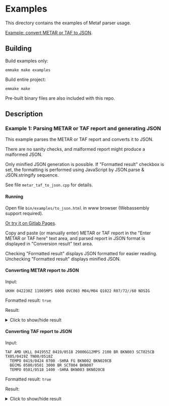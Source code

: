# Examples

This directory contains the examples of Metaf parser usage.

[Example: convert METAR or TAF to JSON](https://nnaumenko.gitlab.io/metaf/examples/to_json.html).

## Building

Build examples only:

    emmake make examples

Build entire project:

    emmake make

Pre-built binary files are also included with this repo.

## Description

### Example 1: Parsing METAR or TAF report and generating JSON

This example parses the METAR or TAF report and converts it to JSON.

There are no sanity checks, and malformed report might produce a malformed JSON.

Only minified JSON generation is possible. If "Formatted result" checkbox is set, the formatting is performed using JavaScript by JSON.parse & JSON.stringify sequence.

See file `metar_taf_to_json.cpp` for details.

#### Running

Open file `bin/examples/to_json.html` in www browser (Webassembly support required).

[Or try it on Gitlab Pages](https://nnaumenko.gitlab.io/metaf/examples/to_json.html).

Copy and paste (or manually enter) METAR or TAF report in the "Enter METAR or TAF here" text area, and parsed report in JSON format is displayed in "Conversion result" text area. 

Checking "Formatted result" displays JSON formatted for easier reading. Unchecking "Formatted result" displays minified JSON.

#### Converting METAR report to JSON

Input: 

    UKHH 042230Z 11005MPS 6000 OVC003 M04/M04 Q1022 R07/72//60 NOSIG

Formatted result: `true`

Result: 
<details>
    <summary>Click to show/hide result</summary>
    <pre>
        <code>
{
  "kind": "metaf",
  "report": {
    "type": "METAR",
    "partial": false,
    "icaoLocation": "UKHH",
    "reportReleaseDay": 4,
    "reportReleaseTime": "22:30",
    "wind": {
      "direction": 110,
      "cardinalDirection": "east",
      "speed": 5,
      "speedUnit": "m/s"
    },
    "visibility": [
      {
        "visibility": 6000,
        "visibilityUnit": "meters"
      }
    ],
    "cloudLayers": [
      {
        "amount": "overcast",
        "convectiveType": null,
        "baseHeight": 300,
        "heightUnit": "feet"
      }
    ],
    "airTemperature": -4,
    "airTemperatureFreezing": true,
    "airTemperatureUnit": "centigrade",
    "dewPoint": -4,
    "dewPointUnit": "centigrade",
    "atmosphericPressure": 1022,
    "atmosphericPressureUnit": "hPa",
    "runwayState": [
      {
        "runway": "07",
        "deposits": "ice",
        "contaminationExtent": "11% to 25%",
        "surfaceFriction": {
          "coefficient": 0.6
        }
      }
    ],
    "trends": [
      {
        "trend": "no significant changes"
      }
    ]
  }
}
        </code>
    </pre>
</details>

#### Converting TAF report to JSON

Input: 

    TAF AMD UKLL 041955Z 0419/0518 29006G12MPS 2100 BR BKN003 SCT025CB TX05/0419Z TN00/0518Z
      TEMPO 0419/0424 0700 -SHRA FG BKN002 BKN020CB
      BECMG 0500/0501 3000 BR SCT004 BKN007
      TEMPO 0501/0518 1400 -SHRA BKN003 BKN020CB

Formatted result: `true`

Result:
<details>
    <summary>Click to show/hide result</summary>
    <pre>
        <code>
{
  "kind": "metaf",
  "report": {
    "type": "TAF",
    "partial": false,
    "amendedReport": true,
    "icaoLocation": "UKLL",
    "reportReleaseDay": 4,
    "reportReleaseTime": "19:55",
    "applicableFromDay": 4,
    "applicableFromTime": "19:00",
    "applicableUntilDay": 5,
    "applicableUntilTime": "18:00",
    "wind": {
      "direction": 290,
      "cardinalDirection": "west",
      "speed": 6,
      "gustSpeed": 6,
      "speedUnit": "m/s"
    },
    "visibility": [
      {
        "visibility": 2100,
        "visibilityUnit": "meters"
      }
    ],
    "weather": [
      {
        "weather": "current",
        "proximity": "on site",
        "weatherPhenomena": [
          "mist"
        ]
      }
    ],
    "cloudLayers": [
      {
        "amount": "broken",
        "convectiveType": null,
        "baseHeight": 300,
        "heightUnit": "feet"
      },
      {
        "amount": "scattered",
        "convectiveType": "cumulonimbus",
        "baseHeight": 2500,
        "heightUnit": "feet"
      }
    ],
    "maximumTemperature": {
      "temperatureValue": 5,
      "freezing": false,
      "temperatureUnit": "centigrade",
      "expectedOnDay": 4,
      "expectedOnTime": "19:00"
    },
    "minimumTemperature": {
      "temperatureValue": 0,
      "freezing": false,
      "temperatureDetailed": ">0",
      "temperatureUnit": "centigrade",
      "expectedOnDay": 5,
      "expectedOnTime": "18:00"
    },
    "trends": [
      {
        "trend": "temporary",
        "applicableFromDay": 4,
        "applicableFromTime": "19:00",
        "applicableUntilDay": 4,
        "applicableUntilTime": "24:00",
        "visibility": [
          {
            "visibility": 700,
            "visibilityUnit": "meters"
          }
        ],
        "weather": [
          {
            "weather": "current",
            "proximity": "on site",
            "intensity": "light",
            "weatherPhenomena": [
              "showers",
              "rain"
            ]
          },
          {
            "weather": "current",
            "proximity": "on site",
            "weatherPhenomena": [
              "fog"
            ]
          }
        ],
        "cloudLayers": [
          {
            "amount": "broken",
            "convectiveType": null,
            "baseHeight": 200,
            "heightUnit": "feet"
          },
          {
            "amount": "broken",
            "convectiveType": "cumulonimbus",
            "baseHeight": 2000,
            "heightUnit": "feet"
          }
        ]
      },
      {
        "trend": "temporary",
        "applicableFromDay": 5,
        "applicableFromTime": "00:00",
        "applicableUntilDay": 5,
        "applicableUntilTime": "01:00",
        "visibility": [
          {
            "visibility": 3000,
            "visibilityUnit": "meters"
          }
        ],
        "weather": [
          {
            "weather": "current",
            "proximity": "on site",
            "weatherPhenomena": [
              "mist"
            ]
          }
        ],
        "cloudLayers": [
          {
            "amount": "scattered",
            "convectiveType": null,
            "baseHeight": 400,
            "heightUnit": "feet"
          },
          {
            "amount": "broken",
            "convectiveType": null,
            "baseHeight": 700,
            "heightUnit": "feet"
          }
        ]
      },
      {
        "trend": "temporary",
        "applicableFromDay": 5,
        "applicableFromTime": "01:00",
        "applicableUntilDay": 5,
        "applicableUntilTime": "18:00",
        "visibility": [
          {
            "visibility": 1400,
            "visibilityUnit": "meters"
          }
        ],
        "weather": [
          {
            "weather": "current",
            "proximity": "on site",
            "intensity": "light",
            "weatherPhenomena": [
              "showers",
              "rain"
            ]
          }
        ],
        "cloudLayers": [
          {
            "amount": "broken",
            "convectiveType": null,
            "baseHeight": 300,
            "heightUnit": "feet"
          },
          {
            "amount": "broken",
            "convectiveType": "cumulonimbus",
            "baseHeight": 2000,
            "heightUnit": "feet"
          }
        ]
      }
    ]
  }
}
        </code>
    </pre>
</details>